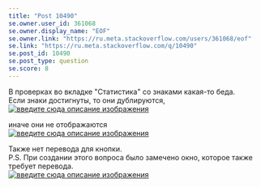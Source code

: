 ```yaml
---
title: "Post 10490"
se.owner.user_id: 361068
se.owner.display_name: "EOF"
se.owner.link: "https://ru.meta.stackoverflow.com/users/361068/eof"
se.link: "https://ru.meta.stackoverflow.com/q/10490"
se.post_id: 10490
se.post_type: question
se.score: 8
---
```

<p>В проверках во вкладке "Статистика" со знаками какая-то беда.<br>
Если знаки достигнуты, то они дублируются,<br>
<a href="https://i.stack.imgur.com/ondAP.png" rel="nofollow noreferrer"><img src="https://i.stack.imgur.com/ondAP.png" alt="введите сюда описание изображения"></a></p>

<p>иначе они не отображаются<br>
<a href="https://i.stack.imgur.com/r1Eik.png" rel="nofollow noreferrer"><img src="https://i.stack.imgur.com/r1Eik.png" alt="введите сюда описание изображения"></a></p>

<p>Также нет перевода для кнопки.<br>
P.S. При создании этого вопроса было замечено окно, которое также требует перевода.<br>
<a href="https://i.stack.imgur.com/G70Jk.png" rel="nofollow noreferrer"><img src="https://i.stack.imgur.com/G70Jk.png" alt="введите сюда описание изображения"></a></p>
